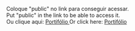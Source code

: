 Coloque "public" no link para conseguir acessar. </br>
Put "public" in the link to be able to access it. </br>
Ou clique aqui: <a href="https://bytegianlucas.github.io/portifolio/public/"> Portifólio </a>
Or click here:  <a href="https://bytegianlucas.github.io/portifolio/public/"> Portifólio </a>
